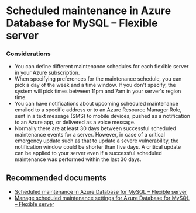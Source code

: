 <properties
  pagetitle="Scheduled maintenance in Azure Database for MySQL – Flexible server&#xD;"
  description="Scheduled maintenance in Azure Database for MySQL – Flexible server"
  service="microsoft.dbformysql"
  resource="flexibleservers"
  ms.author="ambhatna,jtoland"
  selfhelptype="Generic"
  supporttopicids="32747623"
  resourcetags="servers,databases"
  productpesids="17344"
  cloudenvironments="public,fairfax,usnat,ussec"
  articleid="2c33c8ed-b4a5-48da-9863-f5e5424b97ed"
  ownershipid="AzureData_AzureDatabaseforMySQL" />
# Scheduled maintenance in Azure Database for MySQL – Flexible server

### Considerations

* You can define different maintenance schedules for each flexible server in your Azure subscription.
* When specifying preferences for the maintenance schedule, you can pick a day of the week and a time window. If you don't specify, the system will pick times between 11pm and 7am in your server's region time.
* You can have notifications about upcoming scheduled maintenance emailed to a specific address or to an Azure Resource Manager Role, sent in a text message (SMS) to mobile devices, pushed as a notification to an Azure app, or delivered as a voice message.
* Normally there are at least 30 days between successful scheduled maintenance events for a server. However, in case of a critical emergency update such as that to update a severe vulnerability, the notification window could be shorter than five days. A critical update can be applied to your server even if a successful scheduled maintenance was performed within the last 30 days.

## **Recommended documents**

* [Scheduled maintenance in Azure Database for MySQL – Flexible server](https://docs.microsoft.com/azure/mysql/flexible-server/concepts-maintenance)
* [Manage scheduled maintenance settings for Azure Database for MySQL – Flexible server](https://docs.microsoft.com/azure/mysql/flexible-server/how-to-maintenance-portal)